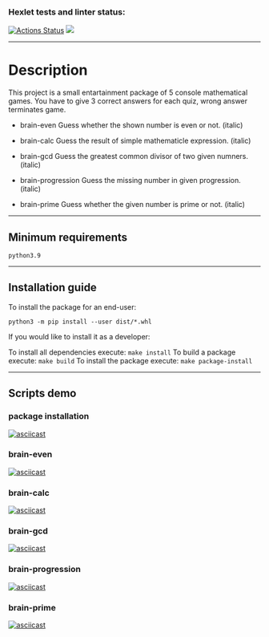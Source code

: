 ### Hexlet tests and linter status:
[![Actions Status](https://github.com/SHArtyom/python-project-49/workflows/hexlet-check/badge.svg)](https://github.com/SHArtyom/python-project-49/actions)
<a href="https://codeclimate.com/github/SHArtyom/python-project-49/maintainability"><img src="https://api.codeclimate.com/v1/badges/3b50867d543831c0e321/maintainability" /></a>
____

# Description

This project is a small entartainment package of 5 console mathematical games.
You have to give 3 correct answers for each quiz, wrong answer terminates game.

- brain-even
Guess whether the shown number is even or not. (italic)

- brain-calc
Guess the result of simple mathematicle expression. (italic)

- brain-gcd
Guess the greatest common divisor of two given numners. (italic)

- brain-progression
Guess the missing number in given progression. (italic)

- brain-prime
Guess whether the given number is prime or not. (italic)
____

## Minimum requirements

`python3.9`
____

## Installation guide

To install the package for an end-user:

`python3 -m pip install --user dist/*.whl`

If you would like to install it as a developer:

To install all dependencies execute:
`make install`
To build a package execute:
`make build`
To install the package execute:
`make package-install`
____

## Scripts demo

### package installation

[![asciicast](https://asciinema.org/a/dSiVu20g0aHv1jX2eQjGRs5ps.svg)](https://asciinema.org/a/dSiVu20g0aHv1jX2eQjGRs5ps)

### brain-even

[![asciicast](https://asciinema.org/a/kNIr1rpq8h3P2sxisdfncE1GD.svg)](https://asciinema.org/a/kNIr1rpq8h3P2sxisdfncE1GD)

### brain-calc

[![asciicast](https://asciinema.org/a/ykJGNq4aotUwUhtBIe3XYEI3T.svg)](https://asciinema.org/a/ykJGNq4aotUwUhtBIe3XYEI3T)

### brain-gcd

[![asciicast](https://asciinema.org/a/bMatxmXo6aITVpKoP3k48GpHu.svg)](https://asciinema.org/a/bMatxmXo6aITVpKoP3k48GpHu)

### brain-progression

[![asciicast](https://asciinema.org/a/6BmlvTjr8CUFFb2E1PWqZNRl5.svg)](https://asciinema.org/a/6BmlvTjr8CUFFb2E1PWqZNRl5)

### brain-prime

[![asciicast](https://asciinema.org/a/N7i3zWTiFJNLeiNByE7gB9ceX.svg)](https://asciinema.org/a/N7i3zWTiFJNLeiNByE7gB9ceX)
